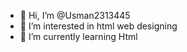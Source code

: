 - 👋 Hi, I’m @Usman2313445
- 👀 I’m interested in html web designing
- 🌱 I’m currently learning Html
  
